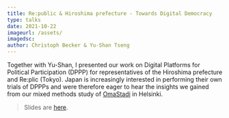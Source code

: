 ```yaml
---
title: Re:public & Hiroshima prefecture - Towards Digital Democracy
type: talks
date: 2021-10-22
imageurl: /assets/
imagedsc:    
author: Christoph Becker & Yu-Shan Tseng
---
```


Together with Yu-Shan, I presented our work on Digital Platforms for Political Participation (DPPP) for representatives of the Hiroshima prefecture and Re:plic (Tokyo). Japan is increasingly interested in performing their own trials of DPPPs and were therefore eager to hear the insights we gained from our mixed methods study of [OmaStadi](https://omastadi.hel.fi) in Helsinki.

> Slides are [here](/assets/talks/talks_DPPP_Republic_Tokyo.pdf).
